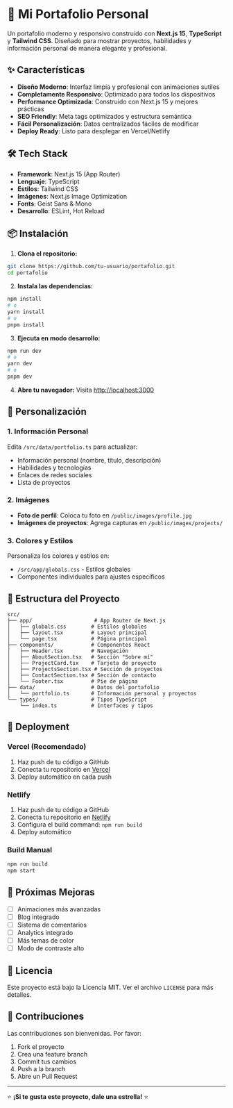 # 🚀 Mi Portafolio Personal

Un portafolio moderno y responsivo construido con **Next.js 15**, **TypeScript** y **Tailwind CSS**. Diseñado para mostrar proyectos, habilidades y información personal de manera elegante y profesional.

## ✨ Características

- **Diseño Moderno**: Interfaz limpia y profesional con animaciones sutiles
- **Completamente Responsivo**: Optimizado para todos los dispositivos
- **Performance Optimizada**: Construido con Next.js 15 y mejores prácticas
- **SEO Friendly**: Meta tags optimizados y estructura semántica
- **Fácil Personalización**: Datos centralizados fáciles de modificar
- **Deploy Ready**: Listo para desplegar en Vercel/Netlify

## 🛠️ Tech Stack

- **Framework**: Next.js 15 (App Router)
- **Lenguaje**: TypeScript
- **Estilos**: Tailwind CSS
- **Imágenes**: Next.js Image Optimization
- **Fonts**: Geist Sans & Mono
- **Desarrollo**: ESLint, Hot Reload

## 📦 Instalación

1. **Clona el repositorio:**
```bash
git clone https://github.com/tu-usuario/portafolio.git
cd portafolio
```

2. **Instala las dependencias:**
```bash
npm install
# o
yarn install
# o
pnpm install
```

3. **Ejecuta en modo desarrollo:**
```bash
npm run dev
# o
yarn dev
# o
pnpm dev
```

4. **Abre tu navegador:**
Visita [http://localhost:3000](http://localhost:3000)

## 🎨 Personalización

### 1. Información Personal
Edita `/src/data/portfolio.ts` para actualizar:
- Información personal (nombre, título, descripción)
- Habilidades y tecnologías
- Enlaces de redes sociales
- Lista de proyectos

### 2. Imágenes
- **Foto de perfil**: Coloca tu foto en `/public/images/profile.jpg`
- **Imágenes de proyectos**: Agrega capturas en `/public/images/projects/`

### 3. Colores y Estilos
Personaliza los colores y estilos en:
- `/src/app/globals.css` - Estilos globales
- Componentes individuales para ajustes específicos

## 📂 Estructura del Proyecto

```
src/
├── app/                    # App Router de Next.js
│   ├── globals.css        # Estilos globales
│   ├── layout.tsx         # Layout principal
│   └── page.tsx           # Página principal
├── components/            # Componentes React
│   ├── Header.tsx         # Navegación
│   ├── AboutSection.tsx   # Sección "Sobre mí"
│   ├── ProjectCard.tsx    # Tarjeta de proyecto
│   ├── ProjectsSection.tsx # Sección de proyectos
│   ├── ContactSection.tsx # Sección de contacto
│   └── Footer.tsx         # Pie de página
├── data/                  # Datos del portafolio
│   └── portfolio.ts       # Información personal y proyectos
└── types/                 # Tipos TypeScript
    └── index.ts           # Interfaces y tipos
```

## 🚀 Deployment

### Vercel (Recomendado)
1. Haz push de tu código a GitHub
2. Conecta tu repositorio en [Vercel](https://vercel.com)
3. Deploy automático en cada push

### Netlify
1. Haz push de tu código a GitHub
2. Conecta tu repositorio en [Netlify](https://netlify.com)
3. Configura el build command: `npm run build`
4. Deploy automático

### Build Manual
```bash
npm run build
npm start
```

## 🎯 Próximas Mejoras

- [ ] Animaciones más avanzadas
- [ ] Blog integrado
- [ ] Sistema de comentarios
- [ ] Analytics integrado
- [ ] Más temas de color
- [ ] Modo de contraste alto

## 📝 Licencia

Este proyecto está bajo la Licencia MIT. Ver el archivo `LICENSE` para más detalles.

## 🤝 Contribuciones

Las contribuciones son bienvenidas. Por favor:
1. Fork el proyecto
2. Crea una feature branch
3. Commit tus cambios
4. Push a la branch
5. Abre un Pull Request

---

⭐ **¡Si te gusta este proyecto, dale una estrella!** ⭐

